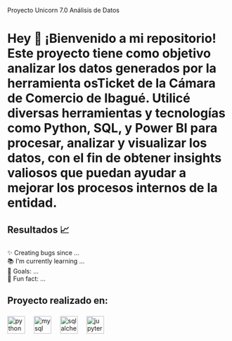 Proyecto Unicorn 7.0 Análisis de Datos

<h1 align="left">Hey 👋 ¡Bienvenido a mi repositorio! Este proyecto tiene como objetivo analizar los datos generados por la herramienta osTicket de la Cámara de Comercio de Ibagué. Utilicé diversas herramientas y tecnologías como Python, SQL, y Power BI para procesar, analizar y visualizar los datos, con el fin de obtener insights valiosos que puedan ayudar a mejorar los procesos internos de la entidad.</h1>

###

<h2 align="left">Resultados 📈</h2>

###

<p align="left">✨ Creating bugs since ...<br>📚 I'm currently learning ...<br>🎯 Goals: ...<br>🎲 Fun fact: ...</p>

###

<h2 align="left">Proyecto realizado en:</h2>

###

<div align="left">
  <img src="https://cdn.jsdelivr.net/gh/devicons/devicon/icons/python/python-original.svg" height="40" alt="python logo"  />
  <img width="12" />
  <img src="https://cdn.jsdelivr.net/gh/devicons/devicon/icons/mysql/mysql-original.svg" height="40" alt="mysql logo"  />
  <img width="12" />
  <img src="https://cdn.jsdelivr.net/gh/devicons/devicon/icons/sqlalchemy/sqlalchemy-original.svg" height="40" alt="sqlalchemy logo"  />
  <img width="12" />
  <img src="https://cdn.jsdelivr.net/gh/devicons/devicon/icons/jupyter/jupyter-original.svg" height="40" alt="jupyter logo"  />
</div>

###
